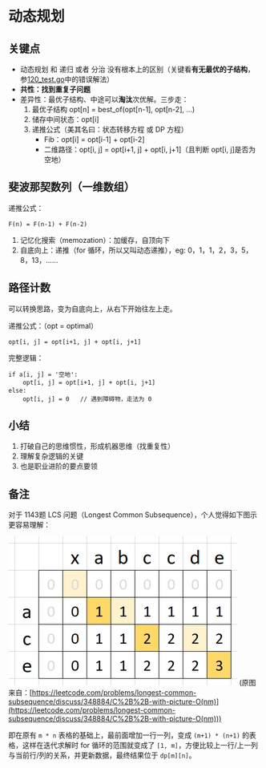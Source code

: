 # 动态规划

## 关键点

- 动态规划 和 递归 或者 分治 没有根本上的区别（关键看**有无最优的子结构**，参[120_test.go](./test/120_test.go)中的错误解法）
- **共性：找到重复子问题**
- 差异性：最优子结构、中途可以**淘汰**次优解。三步走：
    1. 最优子结构 opt[n] = best_of(opt[n-1], opt[n-2], ...)
    2. 储存中间状态：opt[i]
    3. 递推公式（美其名曰：状态转移方程 或 DP 方程）
        - Fib：opt[i] = opt[i-1] + opt[i-2]
        - 二维路径：opt[i, j] = opt[i+1, j] + opt[i, j+1]（且判断 opt[i, j]是否为空地）

## 斐波那契数列（一维数组）

递推公式：
```
F(n) = F(n-1) + F(n-2)
```

1. 记忆化搜索（memozation）：加缓存，自顶向下
2. 自底向上：递推（for 循环，所以又叫动态递推），eg: 0，1，1，2，3，5，8，13，……

## 路径计数

可以转换思路，变为自底向上，从右下开始往左上走。

递推公式：（opt = optimal）
```
opt[i, j] = opt[i+1, j] + opt[i, j+1]
```

完整逻辑：
```
if a[i, j] = '空地':
    opt[i, j] = opt[i+1, j] + opt[i, j+1]
else:
    opt[i, j] = 0   // 遇到障碍物，走法为 0
```

## 小结

1. 打破自己的思维惯性，形成机器思维（找重复性）
2. 理解复杂逻辑的关键
3. 也是职业进阶的要点要领

## 备注

对于 1143题 LCS 问题（Longest Common Subsequence），个人觉得如下图示更容易理解：

![1143lcs](./1143lcs.png)
(原图来自：[https://leetcode.com/problems/longest-common-subsequence/discuss/348884/C%2B%2B-with-picture-O(nm)](https://leetcode.com/problems/longest-common-subsequence/discuss/348884/C%2B%2B-with-picture-O(nm)))

即在原有 `m * n` 表格的基础上，最前面增加一行一列，变成 `(m+1) * (n+1)` 的表格，这样在迭代求解时 for 循环的范围就变成了 `[1, m]`，方便比较上一行/上一列与当前行/列的关系，并更新数据，最终结果位于 `dp[m][n]`。